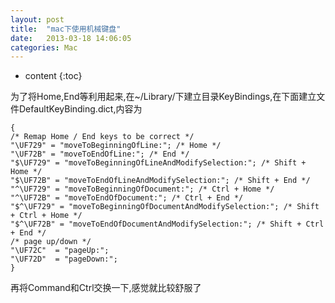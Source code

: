 ```yaml
---
layout: post
title:  "mac下使用机械键盘"
date:   2013-03-18 14:06:05
categories: Mac
---
```


* content
{:toc}

为了将Home,End等利用起来,在~/Library/下建立目录KeyBindings,在下面建立文件DefaultKeyBinding.dict,内容为

    {
    /* Remap Home / End keys to be correct */
    "\UF729" = "moveToBeginningOfLine:"; /* Home */
    "\UF72B" = "moveToEndOfLine:"; /* End */
    "$\UF729" = "moveToBeginningOfLineAndModifySelection:"; /* Shift + Home */
    "$\UF72B" = "moveToEndOfLineAndModifySelection:"; /* Shift + End */
    "^\UF729" = "moveToBeginningOfDocument:"; /* Ctrl + Home */
    "^\UF72B" = "moveToEndOfDocument:"; /* Ctrl + End */
    "$^\UF729" = "moveToBeginningOfDocumentAndModifySelection:"; /* Shift + Ctrl + Home */
    "$^\UF72B" = "moveToEndOfDocumentAndModifySelection:"; /* Shift + Ctrl + End */
    /* page up/down */
    "\UF72C"  = "pageUp:";
    "\UF72D"  = "pageDown:";
    }

再将Command和Ctrl交换一下,感觉就比较舒服了